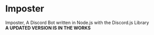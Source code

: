 # Imposter
Imposter, A Discord Bot written in Node.js with the Discord.js Library<br>
<b>A UPDATED VERSION IS IN THE WORKS</b>
